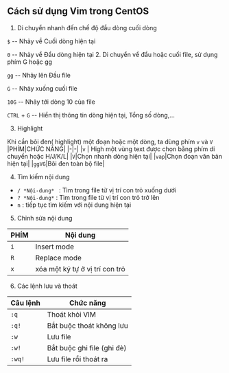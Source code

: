 ## Cách sử dụng Vim trong CentOS
1. Di chuyển nhanh đến chế độ đầu dòng cuối dòng

`$` -- Nhảy về Cuối dòng hiện tại

`0` -- Nhảy về Đầu dòng hiện tại
2. Di chuyển về đầu hoặc cuối file, sử dụng phím G hoặc gg

`gg` -- Nhảy lên Đầu file

`G` -- Nhảy xuống cuối file

`10G` -- Nhảy tới dòng 10 của file

`CTRL` + `G` -- Hiển thị thông tin dòng hiện tại, Tổng số dòng,...

3. Highlight

Khi cần bôi đen( highlight) một đoạn hoặc một dòng, ta dùng phím `v` và `V`
|PHÍM|CHỨC NĂNG|
|-|-|
|`v` | High một vùng text được chọn bằng phím di chuyển hoặc H/J/K/L|
|`V`|Chọn nhanh dòng hiện tại|
|`vap`|Chọn đoạn văn bản hiện tại|
|`ggVG`|Bôi đen toàn bộ file|

4. Tìm kiếm nội dung
* `/ *Nội-dung* ` : Tìm trong file từ vị trí con trỏ xuống dưới
* `? *Nội-dung*` : Tìm trong file từ vị trí con trỏ trở lên
* `n` : tiếp tục tìm kiếm với nội dung hiện tại

5. Chỉnh sửa nội dung

|PHÍM|Nội dung|
|-|-|
|`i`|Insert mode|bật chế độ chèn text|
|`R`|Replace mode|bật chế độ thay thế|
|`x`|xóa một ký tự ở vị trí con trỏ|
6. Các lệnh lưu và thoát

|Câu lệnh|Chức năng |
|-|-|
|`:q`|Thoát khỏi VIM|
|`:q!`|Bắt buộc thoát không lưu|
|`:w`|Lưu file|
|`:w!`|Bắt buộc ghi file (ghi đè)|
|`:wq!`|Lưu file rồi thoát ra|